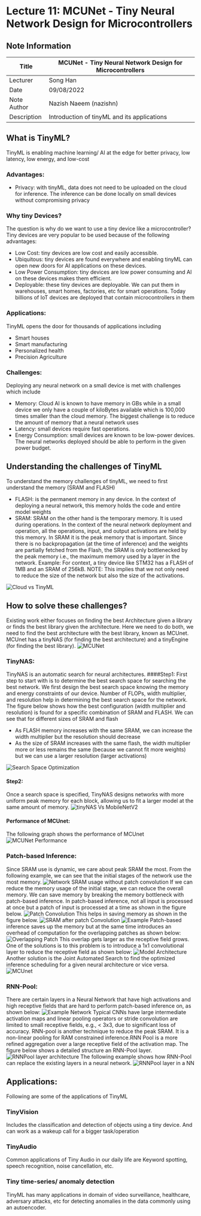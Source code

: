# Lecture 11: MCUNet - Tiny Neural Network Design for Microcontrollers

## Note Information

| Title       | MCUNet - Tiny Neural Network Design for Microcontrollers                                                  |
|-------------|-----------------------------------------------------------------------------------------------------------------|
| Lecturer    | Song Han                                                                                                        |
| Date        | 09/08/2022                                                                                                      |
| Note Author | Nazish Naeem (nazishn)                                                                                                 |
| Description | Introduction of tinyML and its applications                                                                     |

## What is TinyML?

TinyML is enabling machine learning/ AI at the edge for better privacy, low latency, low energy, and low-cost

### Advantages:
- Privacy: with tinyML, data does not need to be uploaded on the cloud for inference. The inference can be done locally on small devices without compromising privacy

### Why tiny Devices?
The question is why do we want to use a tiny device like a microcontroller? Tiny devices are very popular to be used because of the following advantages:
- Low Cost: tiny devices are low cost and easily accessible.
- Ubiquitous: tiny devices are found everywhere and enabling tinyML can open new doors for AI applications on these devices.
- Low Power Consumption: tiny devices are low power consuming and AI on these devices makes them efficient.
- Deployable: these tiny devices are deployable. We can put them in warehouses, smart homes, factories, etc for smart operations. Today billions of IoT devices are deployed that contain microcontrollers in them
### Applications:
TinyML opens the door for thousands of applications including
- Smart houses
- Smart manufacturing
- Personalized health
- Precision Agriculture

### Challenges:
Deploying any neural network on a small device is met with challenges which include
- Memory: Cloud AI is known to have memory in GBs while in a small device we only have a couple of kiloBytes available which is 100,000 times smaller than the cloud memory. The biggest challenge is to reduce the amount of memory that a neural network uses
- Latency: small devices require fast operations.
- Energy Consumption: small devices are known to be low-power devices. The neural networks deployed should be able to perform in the given power budget.

## Understanding the challenges of TinyML
To understand the memory challenges of tinyML, we need to first understand the memory (SRAM and FLASH)
- FLASH: is the permanent memory in any device. In the context of deploying a neural network, this memory holds the code and entire model weights
- SRAM: SRAM on the other hand is the temporary memory. It is used during operations. In the context of the neural network deployment and operation, all the operations, input, and output activations are held by this memory. In SRAM it is the peak memory that is important. Since there is no backpropagation (at the time of inference) and the weights are partially fetched from the Flash, the SRAM is only bottlenecked by the peak memory i.e., the maximum memory used by a layer in the network.
Example: For context, a tiny device like STM32 has a FLASH of 1MB and an SRAM of 256kB.
NOTE: This implies that we not only need to reduce the size of the network but also the size of the activations.

![Cloud vs TinyML](figures/lecture-11/nazishn/figure1-cloudvctinyml.png)

## How to solve these challenges?
Existing work either focuses on finding the best Architecture given a library or finds the best library given the architecture. Here we need to do both, we need to find the best architecture with the best library, known as MCUnet. MCUnet has a tinyNAS (for finding the best architecture) and a tinyEngine (for finding the best library).
![MCUNet](figures/lecture-11/nazishn/figure2-mcunet.png)
### TinyNAS:
TinyNAS is an automatic search for neural architectures.
####Step1: 
First step to start with is to determine the best search space for searching the best network. We first design the best search space knowing the memory and energy constraints of our device. Number of FLOPs, width multiplier, and resolution help in determining the best search space for the network.
The figure below shows how the best configuration (width multiplier and resolution) is found for a specific combination of SRAM and FLASH. We can see that for different sizes of SRAM and flash
- As FLASH memory increases with the same SRAM, we can increase the width multiplier but the resolution should decrease
- As the size of SRAM increases with the same flash, the width multiplier more or less remains the same (because we cannot fit more weights) but we can use a larger resolution (larger activations)

![Search Space Optimization](figures/lecture-11/nazishn/figure3-sso.png)

#### Step2: 
Once a search space is specified, TinyNAS designs networks with more uniform peak memory for each block, allowing us to fit a larger model at the same amount of memory.
![tinyNAS Vs MobileNetV2](figures/lecture-11/nazishn/figure4-tinyNASvsMobileNet.png)

#### Performance of MCUnet:
The following graph shows the performance of MCUnet
![MCUNet Performance](figures/lecture-11/nazishn/figure5-mcunet-performance.png)


### Patch-based Inference:
Since SRAM use is dynamic, we care about peak SRAM the most. From the following example, we can see that the initial stages of the network use the most memory.
![Network SRAM usage without patch convolution](figures/lecture-11/nazishn/figure6-no-patch.png)
If we can reduce the memory usage of the initial stage, we can reduce the overall memory. We can save memory by breaking the memory bottleneck with patch-based inference. In patch-based inference, not all input is processed at once but a patch of input is processed at a time as shown in the figure below.
![Patch Convolution](figures/lecture-11/nazishn/figure7-patch.png)
This helps in saving memory as shown in the figure below.
![SRAM after patch Convolution](figures/lecture-11/nazishn/figure8-perpatchsave.png)
![Example](figures/lecture-11/nazishn/figure9-peaksram.png)
Patch-based inference saves up the memory but at the same time introduces an overhead of computation for the overlapping patches as shown below:
![Overlapping Patch](figures/lecture-11/nazishn/figure10-overlap.png)
This overlap gets larger as the receptive field grows. One of the solutions is to this problem is to introduce a 1x1 convolutional layer to reduce the receptive field as shown below:
![Model Architecture](figures/lecture-11/nazishn/figure11-architecture.png)
Another solution is the Joint Automated Search to find the optimized inference scheduling for a given neural architecture or vice versa. 
![MCUnet](figures/lecture-11/nazishn/figure12-mcunet.png)
### RNN-Pool:
There are certain layers in a Neural Network that have high activations and high receptive fields that are hard to perform patch-based inference on, as shown below:
![Example Network](figures/lecture-11/nazishn/figure13-RNNPoolIntro.png)
Typical CNNs have large intermediate activation maps and linear pooling operators or stride convolution are limited to small receptive fields, e.g., < 3x3, due to significant loss of accuracy. RNN-pool is another technique to reduce the peak SRAM. It is a non-linear pooling for RAM constrained inference.RNN Pool is a more refined aggregation over a large receptive field of the activation map. The figure below shows a detailed structure an RNN-Pool layer.
![RNNPool layer architecture](figures/lecture-11/nazishn/figure14-RNNPool.png)
The following example shows how RNN-Pool can replace the existing layers in a neural network.
![RNNPool layer in a NN](figures/lecture-11/nazishn/figure15-RNNPool-arch.png)
## Applications:
Following are some of the applications of TinyML
### TinyVision
Includes the classification and detection of objects using a tiny device. And can work as a wakeup call for a bigger task/operation
### TinyAudio
Common applications of Tiny Audio in our daily life are Keyword spotting, speech recognition, noise cancellation, etc.
### Tiny time-series/ anomaly detection
TinyML has many applications in domain of video surveillance, healthcare, adversary attacks, etc for detecting anomalies in the data commonly using an autoencoder.
